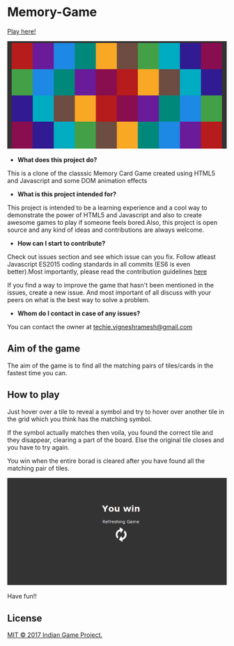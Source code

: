 # Memory-Game

[Play here!](http://igameproject.com/Memory-Game/)

![GameStarts](readme_images/GameStart.png)

* __What does this project do?__

This is a clone of the classsic Memory Card Game created using HTML5 and Javascript and some DOM animation effects

* __What is this project intended for?__

This project is intended to be a learning experience and a cool way to demonstrate the power of HTML5 and Javascript and also to create awesome games to play if someone feels bored.Also, this project is open source and any kind of ideas and contributions are always welcome.

* __How can I start to contribute?__

Check out issues section and see which issue can you fix. Follow atleast Javascript ES2015 coding standards in all commits (ES6 is even better).Most importantly, please read the contribution guidelines [here](https://github.com/igameproject/Memory-Game/blob/master/contributing.md)

If you find a way to improve the game that hasn't been mentioned in the issues, create a new issue. And most important of all discuss with your peers on what is the best way to solve a problem.

* __Whom do I contact in case of any issues?__

You can contact the owner at  techie.vigneshramesh@gmail.com 

## Aim of the game

The aim of the game is to find all the matching pairs of tiles/cards in the fastest time you can.

## How to play

Just hover over a tile to reveal a symbol and try to hover over another tile in the grid which you think has the matching symbol.

If the symbol actually matches then voila, you found the correct tile and they disappear, clearing a part of the board.
Else the original tile closes and you have to try again.

You win when the entire borad is cleared after you have found all the matching pair of tiles.

![GameEnds](readme_images/GameEnds.png)

Have fun!!


## License

[MIT © 2017 Indian Game Project.](../LICENSE)


